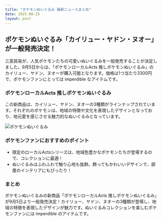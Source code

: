 ```yaml
---
title: "ポケモンぬいぐるみ 最新ニュースまとめ"
date: 2025-08-25
layout: post
---
```


## ポケモンぬいぐるみ「カイリュー・ヤドン・ヌオー」が一般発売決定！

三英貿易が、人気ポケモンたちの可愛いぬいぐるみを一般発売することが決定しました。9月5日からは、「ポケモンローカルActs 推しポケモンぬいぐるみ」のカイリュー、ヤドン、ヌオーが購入可能となります。価格は1つ当たり3300円で、ポケモンファンにとっては imperdible なアイテムです。

### ポケモンローカルActs 推しポケモンぬいぐるみ

この新商品は、カイリュー、ヤドン、ヌオーの3種類がラインナップされています。それぞれのポケモンは、地域の特徴や文化を表現したデザインとなっており、地元愛を感じさせる魅力的なぬいぐるみとなっています。

![ポケモンぬいぐるみ](https://example.com/pokemon_plush.jpg)

### ポケモンファンにおすすめのポイント

- 限定のローカルActsシリーズは、地域色豊かなポケモンたちが登場するので、コレクションに最適！
- ぬいぐるみはふわふわで触り心地も抜群。飾ってもかわいいデザインで、部屋のインテリアにもぴったり！

### まとめ

ポケモンぬいぐるみの新商品「ポケモンローカルActs 推しポケモンぬいぐるみ」が9月5日より一般発売決定！カイリュー、ヤドン、ヌオーの3種類が登場し、地域の特徴を表現したデザインが魅力です。ぬいぐるみコレクションを楽しむポケモンファンには imperdible のアイテムです。